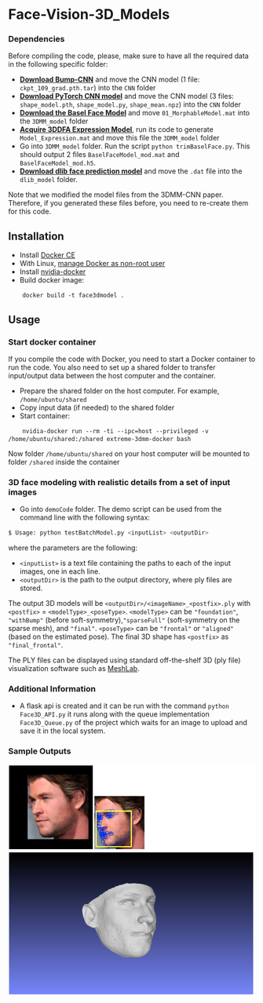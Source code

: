 # Face-Vision-3D_Models

### Dependencies

Before compiling the code, please, make sure to have all the required data in the following specific folder:
- **[Download Bump-CNN](https://docs.google.com/forms/d/11zprdPz9DaBiOJakMixis1vylHps7yn8XcSw72fecGo)** and move the CNN model (1 file: `ckpt_109_grad.pth.tar`) into the `CNN` folder
- **[Download PyTorch CNN model](https://docs.google.com/forms/d/e/1FAIpQLSd6cwKh-CO_8Yr-VeDi27GPswyqI9Lvub6S2UYBRsLooCq9Vw/viewform)** and move the CNN model (3 files: `shape_model.pth`, `shape_model.py`, `shape_mean.npz`) into the `CNN` folder
- **[Download the Basel Face Model](http://faces.cs.unibas.ch/bfm/main.php?nav=1-2&id=downloads)** and move `01_MorphableModel.mat` into the `3DMM_model` folder
- **[Acquire 3DDFA Expression Model](http://www.cbsr.ia.ac.cn/users/xiangyuzhu/projects/3DDFA/Code/3DDFA.zip)**, run its code to generate `Model_Expression.mat` and move this file the `3DMM_model` folder
- Go into `3DMM_model` folder. Run the script `python trimBaselFace.py`. This should output 2 files `BaselFaceModel_mod.mat` and `BaselFaceModel_mod.h5`.
- **[Download dlib face prediction model](http://dlib.net/files/shape_predictor_68_face_landmarks.dat.bz2)** and move the `.dat` file into the `dlib_model` folder.

Note that we modified the model files from the 3DMM-CNN paper. Therefore, if you generated these files before, you need to re-create them for this code.

## Installation

- Install [Docker CE](https://docs.docker.com/install/)
- With Linux, [manage Docker as non-root user](https://docs.docker.com/install/linux/linux-postinstall/)
- Install [nvidia-docker](https://github.com/NVIDIA/nvidia-docker)
- Build docker image:
```
	docker build -t face3dmodel .
```

## Usage

### Start docker container
If you compile the code with Docker, you need to start a Docker container to run the code. You also need to set up a shared folder to transfer input/output data between the host computer and the container.
- Prepare the shared folder on the host computer. For example, `/home/ubuntu/shared`
- Copy input data (if needed) to the shared folder
- Start container:
```
	nvidia-docker run --rm -ti --ipc=host --privileged -v /home/ubuntu/shared:/shared extreme-3dmm-docker bash
```
Now folder `/home/ubuntu/shared` on your host computer will be mounted to folder `/shared` inside the container

### 3D face modeling with realistic details from a set of input images
* Go into `demoCode` folder. The demo script can be used from the command line with the following syntax:

```bash
$ Usage: python testBatchModel.py <inputList> <outputDir>
```

where the parameters are the following:
- `<inputList>` is a text file containing the paths to each of the input images, one in each line.
- `<outputDir>` is the path to the output directory, where ply files are stored.

The output 3D models will be `<outputDir>/<imageName>_<postfix>.ply` with `<postfix>` = `<modelType>_<poseType>`. `<modelType>` can be `"foundation"`, `"withBump"` (before soft-symmetry),`"sparseFull"` (soft-symmetry on the sparse mesh), and `"final"`. `<poseType>` can be `"frontal"` or `"aligned"` (based on the estimated pose).
The final 3D shape has `<postfix>` as `"final_frontal"`.

The PLY files can be displayed using standard off-the-shelf 3D (ply file) visualization software such as [MeshLab](http://meshlab.sourceforge.net).

### Additional Information

- A flask api is created and it can be run with the command `python Face3D_API.py` it runs along with the queue implementation `Face3D_Queue.py` of the project which waits for an image to upload and save it in the local system.

### Sample Outputs

<img src="sample_output.png"/>

